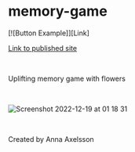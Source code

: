 # memory-game

[![Button Example]][Link]

[Link to published site](https://annaaxelsson051.github.io/memory-game/)

</br>

Uplifting memory game with flowers

</br>

![Screenshot 2022-12-19 at 01 18 31](https://user-images.githubusercontent.com/103879144/208327172-8c976bed-ff7d-4014-91a3-4e1f90723013.png)

</br>

Created by Anna Axelsson

